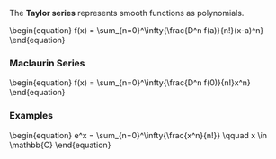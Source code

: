 The **Taylor series** represents smooth functions as polynomials.

\begin{equation}
f(x) = \sum_{n=0}^\infty{\frac{D^n f(a)}{n!}(x-a)^n}
\end{equation}

### Maclaurin Series
\begin{equation}
f(x) = \sum_{n=0}^\infty{\frac{D^n f(0)}{n!}x^n}
\end{equation}

### Examples

\begin{equation}
e^x = \sum_{n=0}^\infty{\frac{x^n}{n!}} \qquad x \in \mathbb{C}
\end{equation}